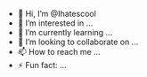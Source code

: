 - 👋 Hi, I’m @Ihatescool
- 👀 I’m interested in ...
- 🌱 I’m currently learning ...
- 💞️ I’m looking to collaborate on ...
- 📫 How to reach me ...
- ⚡ Fun fact: ...

<!---
Ihatescool/Ihatescool is a ✨ special ✨ repository because its `README.md` (this file) appears on your GitHub profile.
You can click the Preview link to take a look at your changes.
--->
